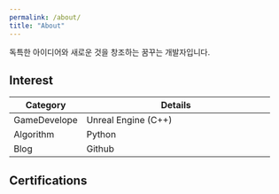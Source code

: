 ```yaml
---
permalink: /about/
title: "About"
---
```


독특한 아이디어와 새로운 것을 창조하는 꿈꾸는 개발자입니다.

## Interest

| Category      | Details                    |
|---------------|----------------------------|
| GameDevelope  | Unreal Engine (C++) &emsp; &emsp;&emsp;&emsp;&emsp;&emsp;&emsp;&emsp;&emsp;&emsp; |
| Algorithm     | Python                     |
| Blog          | Github                     |

## Certifications

